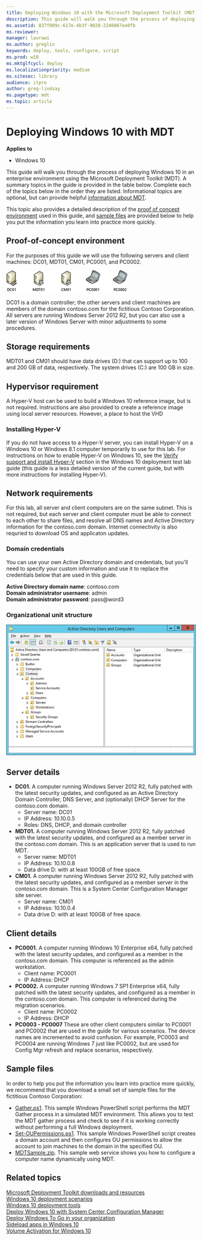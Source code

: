 ```yaml
---
title: Deploying Windows 10 with the Microsoft Deployment Toolkit (MDT)
description: This guide will walk you through the process of deploying Windows 10 in an enterprise environment using the Microsoft Deployment Toolkit (MDT).
ms.assetid: 837f009c-617e-4b3f-9028-2246067ee0fb
ms.reviewer: 
manager: laurawi
ms.author: greglin
keywords: deploy, tools, configure, script
ms.prod: w10
ms.mktglfcycl: deploy
ms.localizationpriority: medium
ms.sitesec: library
audience: itpro
author: greg-lindsay
ms.pagetype: mdt
ms.topic: article
---
```


# Deploying Windows 10 with MDT

**Applies to**
- Windows 10

This guide will walk you through the process of deploying Windows 10 in an enterprise environment using the Microsoft Deployment Toolkit (MDT). A summary topics in the guide is provided in the table below. Complete each of the topics below in the order they are listed. Informational topics are optional, but can provide helpful [information about MDT](#what-is-mdt).

This topic also provides a detailed description of the [proof of concept environment](#proof-of-concept-environment) used in this guide, and [sample files](#sample-files) are provided below to help you put the information you learn into practice more quickly.

## Proof-of-concept environment

For the purposes of this guide we will use the following servers and client machines: DC01, MDT01, CM01, PC0001, and PC0002.

![computers](../images/mdt-01-fig01.png)

DC01 is a domain controller; the other servers and client machines are members of the domain contoso.com for the fictitious Contoso Corporation. All servers are running Windows Server 2012 R2, but you can also use a later version of Windows Server with minor adjustments to some procedures.

## Storage requirements

MDT01 and CM01 should have data drives (D:) that can support up to 100 and 200 GB of data, respectively. The system drives (C:) are 100 GB in size.

## Hypervisor requirement

A Hyper-V host can be used to build a Windows 10 reference image, but is not required. Instructions are also provided to create a reference image using local server resources. However, a place to host the VHD

### Installing Hyper-V

If you do not have access to a Hyper-V server, you can install Hyper-V on a Windows 10 or Windows 8.1 computer temporarily to use for this lab. For instructions on how to enable Hyper-V on Windows 10, see the [Verify support and install Hyper-V](https://docs.microsoft.com/windows/deployment/windows-10-poc#verify-support-and-install-hyper-v) section in the Windows 10 deployment test lab guide (this guide is a less detailed version of the current guide, but with more instructions for installing Hyper-V).

## Network requirements

For this lab, all server and client computers are on the same subnet. This is not required, but each server and client computer must be able to connect to each other to share files, and resolve all DNS names and Active Directory information for the contoso.com domain.  Internet connectivity is also requried to download OS and applicaton updates.

### Domain credentials

You can use your own Active Directory domain and credentials, but you'll need to specify your custom information and use it to replace the credentials below that are used in this guide.

**Active Directory domain name**: contoso.com<br>
**Domain administrator username**: admin<br>
**Domain administrator password**: pass@word3 

### Organizational unit structure

![figure 2](../images/mdt-01-fig02.jpg)

## Server details

- **DC01.** A computer running Windows Server 2012 R2, fully patched with the latest security updates, and configured as an Active Directory Domain Controller, DNS Server, and (optionally) DHCP Server for the contoso.com domain.
  - Server name: DC01
  - IP Address: 10.10.0.5
  - Roles: DNS, DHCP, and domain controller
- **MDT01.** A computer running Windows Server 2012 R2, fully patched with the latest security updates, and configured as a member server in the contoso.com domain. This is an application server that is used to run MDT.
  - Server name: MDT01
  - IP Address: 10.10.0.8
  - Data drive D: with at least 100GB of free space.
- **CM01.** A computer running Windows Server 2012 R2, fully patched with the latest security updates, and configured as a member server in the contoso.com domain. This is a System Center Configuration Manager site server.
  - Server name: CM01
  - IP Address: 10.10.0.4
  - Data drive D: with at least 100GB of free space.

## Client details

- **PC0001.** A computer running Windows 10 Enterprise x64, fully patched with the latest security updates, and configured as a member in the contoso.com domain. This computer is referenced as the admin workstation.
  - Client name: PC0001
  - IP Address: DHCP
- **PC0002.** A computer running Windows 7 SP1 Enterprise x64, fully patched with the latest security updates, and configured as a member in the contoso.com domain. This computer is referenced during the migration scenarios.
  - Client name: PC0002
  - IP Address: DHCP
- **PC0003 - PC0007** These are other client computers similar to PC0001 and PC0002 that are used in the guide for various scenarios. The device names are incremented to avoid confusion. For example, PC0003 and PC0004 are running Windows 7 just like PC0002, but are used for Config Mgr refresh and replace scenarios, respectively.

## Sample files

In order to help you put the information you learn into practice more quickly, we recommend that you download a small set of sample files for the fictitious Contoso Corporation:
-   [Gather.ps1](https://go.microsoft.com/fwlink/p/?LinkId=619361). This sample Windows PowerShell script performs the MDT Gather process in a simulated MDT environment. This allows you to test the MDT gather process and check to see if it is working correctly without performing a full Windows deployment.
-   [Set-OUPermissions.ps1](https://go.microsoft.com/fwlink/p/?LinkId=619362). This sample Windows PowerShell script creates a domain account and then configures OU permissions to allow the account to join machines to the domain in the specified OU.
-   [MDTSample.zip](https://go.microsoft.com/fwlink/p/?LinkId=619363). This sample web service shows you how to configure a computer name dynamically using MDT.

## Related topics

[Microsoft Deployment Toolkit downloads and resources](https://go.microsoft.com/fwlink/p/?LinkId=618117)<br>
[Windows 10 deployment scenarios](../windows-10-deployment-scenarios.md)<br>
[Windows 10 deployment tools](../windows-deployment-scenarios-and-tools.md)<br>
[Deploy Windows 10 with System Center Configuration Manager](../deploy-windows-sccm/deploy-windows-10-with-system-center-configuration-manager.md)<br>
[Deploy Windows To Go in your organization](../deploy-windows-to-go.md)<br>
[Sideload apps in Windows 10](/windows/application-management/sideload-apps-in-windows-10)<br>
[Volume Activation for Windows 10](../volume-activation/volume-activation-windows-10.md)
